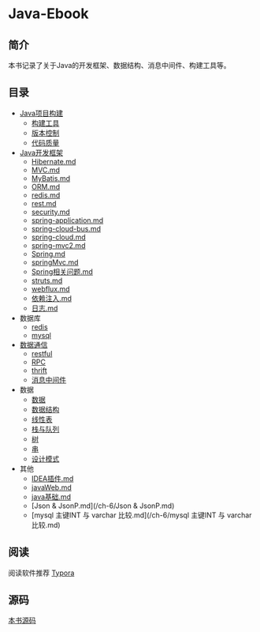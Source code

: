 # Java-Ebook
## 简介
本书记录了关于Java的开发框架、数据结构、消息中间件、构建工具等。
## 目录

- [Java项目构建](/ch-1/README.md)
  - [构建工具](/ch-1/构建工具.md)
  - [版本控制](/ch-1/版本控制.md)
  - [代码质量](/ch-1/代码质量.md)
- [Java开发框架](/ch-2/README.md)
    - [Hibernate.md](/ch-2/Hibernate.md)
    - [MVC.md](/ch-2/MVC.md)
    - [MyBatis.md](/ch-2/MyBatis.md)
    - [ORM.md](/ch-2/ORM.md)
    - [redis.md](/ch-2/redis.md)
    - [rest.md](/ch-2/rest.md)
    - [security.md](/ch-2/security.md)
    - [spring-application.md](/ch-2/spring-application)
    - [spring-cloud-bus.md](/ch-2/spring-cloud-bus)
    - [spring-cloud.md](/ch-2/spring-cloud)
    - [spring-mvc2.md](/ch-2/spring-mvc2)
    - [Spring.md](/ch-2/Spring.md)
    - [springMvc.md](/ch-2/springMvc.md)
    - [Spring相关问题.md](/ch-2/Spring相关问题.md)
    - [struts.md](/ch-2/struts.md)
    - [webflux.md](/ch-2/webflux.md)
    - [依赖注入.md](/ch-2/依赖注入.md)
    - [日志.md](/ch-2/日志.md)
- 数据库
  - [redis](/ch-5/redis.md)
  - [mysql](/ch-5/mysql.md)
- [数据通信](/ch-3/README.md)
  - [restful](/ch-3/restfull.md)
  - [RPC](/ch-3/RPC.md)
  - [thrift](/ch-3/thrift.md)
  - [消息中间件](/ch-3/消息中间件.md)
- 数据
  - [数据](/ch-4/数据.md)
  - [数据结构](/ch-4/数据结构.md)
  - [线性表](/ch-4/线性表.md)
  - [栈与队列](/ch-4/栈与队列.md)
  - [树](/ch-4/树.md)
  - [串](/ch-4/串.md)
  - [设计模式](/ch-4/设计模式.md)
- 其他
  - [IDEA插件.md](/ch-6/IDEA插件.md)
  - [javaWeb.md](/ch-6/javaWeb.md)
  - [java基础.md](/ch-6/java基础.md)
  - [Json & JsonP.md](/ch-6/Json & JsonP.md)
  - [mysql 主键INT 与 varchar 比较.md](/ch-6/mysql 主键INT 与 varchar 比较.md)

## 阅读
阅读软件推荐 [Typora](https://www.typora.io/)
## 源码
[本书源码](https://github.com/wt1187982580/javaBook-src)


